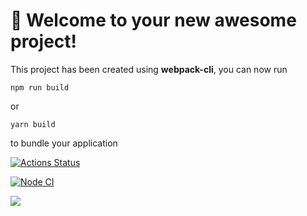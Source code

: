 # 🚀 Welcome to your new awesome project!

This project has been created using **webpack-cli**, you can now run

```
npm run build
```

or

```
yarn build
```

to bundle your application

[![Actions Status](https://github.com/lipanissa9helen/frontend-project-11/workflows/hexlet-check/badge.svg)](https://github.com/lipanissa9helen/frontend-project-11/actions)

[![Node CI](https://github.com/lipanissa9helen/frontend-project-11/workflows/Node%20CI/badge.svg)](https://github.com/lipanissa9helen/frontend-project-11/actions)

<a href="https://codeclimate.com/github/lipanissa9helen/frontend-project-11/maintainability"><img src="https://api.codeclimate.com/v1/badges/c447359a98b48d5ce886/maintainability" /></a>

